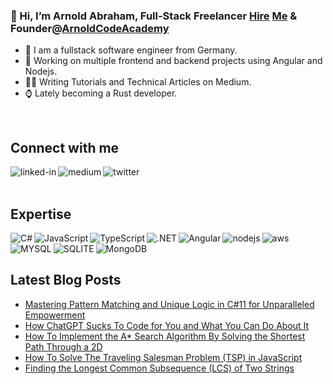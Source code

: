 ### 👋 Hi, I’m Arnold Abraham, Full-Stack Freelancer [Hire](https://www.freelancermap.de/freelancer-verzeichnis/profile/entwicklung/367608-profil-arnold-abraham-full-stack-web-developer-firmware-developer-videokurse-software-entwicklung-medium-autor-aus-nordrhein-westfalen-wermelskirchen.html) [Me](https://www.linkedin.com/in/arnold-abraham/) & Founder@[ArnoldCodeAcademy](www.arnoldcode.com)

- 🔎 I am a fullstack software engineer from Germany.
- 🔭 Working on multiple frontend and backend projects using Angular and Nodejs.
- ✍🏻 Writing Tutorials and Technical Articles on Medium.
- ⌚ Lately becoming a Rust developer.
<br>

## Connect with me
[<img align="left" alt="linked-in" src="https://img.shields.io/badge/linkedin-%230077B5.svg?&style=for-the-badge&logo=linkedin&logoColor=white" />](https://www.linkedin.com/in/arnold-abraham/)
[<img align="left" alt="medium" src="https://img.shields.io/badge/medium-%2312100E.svg?&style=for-the-badge&logo=medium&logoColor=white" />](https://arnoldcode.medium.com/)
[<img align="left" alt="twitter" src="https://img.shields.io/badge/twitter-%231DA1F2.svg?&style=for-the-badge&logo=twitter&logoColor=white" />](https://twitter.com/ArnoldAbrahamP1)
<br>
<br>
## Expertise

<img align="left" alt="C#" src="https://img.shields.io/badge/C%23-239120?style=for-the-badge&logo=c-sharp&logoColor=white" />
<img align="left" alt="JavaScript" src="https://img.shields.io/badge/JavaScript-323330?style=for-the-badge&logo=javascript&logoColor=F7DF1E" />
<img align="left" alt="TypeScript" src="https://img.shields.io/badge/TypeScript-007ACC?style=for-the-badge&logo=typescript&logoColor=white" />
<img align="left" alt=".NET" src="https://img.shields.io/badge/.NET-5C2D91?style=for-the-badge&logo=.net&logoColor=white" />
<img align="left" alt="Angular" src="https://img.shields.io/badge/Angular-DD0031?style=for-the-badge&logo=angular&logoColor=white" />
<img align="left" alt="nodejs" src="https://img.shields.io/badge/node.js%20-%2343853D.svg?&style=for-the-badge&logo=node.js&logoColor=white" />
<img align="left" alt="aws" src="https://img.shields.io/badge/Amazon%20AWS-%23232F3E?logo=amazon-aws&logoColor=white&style=for-the-badge" />
<img align="left" alt="MYSQL" src="https://img.shields.io/badge/MySQL-00000F?style=for-the-badge&logo=mysql&logoColor=white" />
<img align="left" alt="SQLITE" src="https://img.shields.io/badge/SQLite-07405E?style=for-the-badge&logo=sqlite&logoColor=white" />
<img align="left" alt="MongoDB" src="https://img.shields.io/badge/MongoDB-4EA94B?style=for-the-badge&logo=mongodb&logoColor=white" />
<br>
<br>

## Latest Blog Posts
<!-- BLOG-POST-LIST:START -->
- [Mastering Pattern Matching and Unique Logic in C#11 for Unparalleled Empowerment](https://medium.com/codex/mastering-pattern-matching-and-unique-logic-in-c-11-for-unparalleled-empowerment-9508e85949f4?source=rss-857fb75dacea------2)
- [How ChatGPT Sucks To Code for You and What You Can Do About It](https://medium.com/codex/how-sudolang-proves-chatgpt-to-support-developers-not-busts-the-coders-jobs-a607246485e2?source=rss-857fb75dacea------2)
- [How To Implement the A* Search Algorithm By Solving the Shortest Path Through a 2D](https://arnoldcode.medium.com/how-to-implement-the-a-search-algorithm-by-solving-the-shortest-path-through-a-2d-6f97dd75309e?source=rss-857fb75dacea------2)
- [How To Solve The Traveling Salesman Problem &lpar;TSP&rpar; in JavaScript](https://arnoldcode.medium.com/how-to-solve-the-traveling-salesman-problem-tsp-in-javascript-ccc36fcd817a?source=rss-857fb75dacea------2)
- [Finding the Longest Common Subsequence &lpar;LCS&rpar; of Two Strings](https://arnoldcode.medium.com/finding-the-longest-common-subsequence-lcs-of-two-strings-a1a6ecc04ceb?source=rss-857fb75dacea------2)
<!-- BLOG-POST-LIST:END -->
